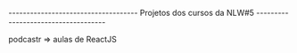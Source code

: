 ------------------------------------ Projetos dos cursos da NLW#5 ------------------------------------

podcastr => aulas de ReactJS
